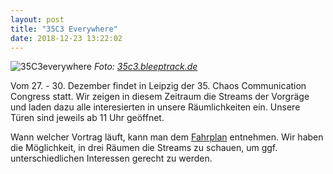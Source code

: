 ```yaml
---
layout: post
title: "35C3 Everywhere"
date: 2018-12-23 13:22:02
---
```

![35C3everywhere](/media/2018-11-2335c3-everywhere.png)
*Foto: [35c3.bleeptrack.de](https://35c3.bleeptrack.de/)*

Vom 27. - 30. Dezember findet in Leipzig der 35. Chaos Communication Congress statt. Wir zeigen in diesem Zeitraum die Streams der Vorgräge und laden dazu alle interesierten in unsere Räumlichkeiten ein. Unsere Türen sind jeweils ab 11 Uhr geöffnet.

Wann welcher Vortrag läuft, kann man dem [Fahrplan](https://fahrplan.events.ccc.de/congress/2018/Fahrplan) entnehmen. Wir haben die Möglichkeit, in drei Räumen die Streams zu schauen, um ggf. unterschiedlichen Interessen gerecht zu werden.